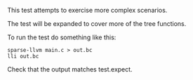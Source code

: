 This test attempts to exercise more complex scenarios.

The test will be expanded to cover more of the tree functions.

To run the test do something like this:

```
sparse-llvm main.c > out.bc
lli out.bc
```

Check that the output matches test.expect.


